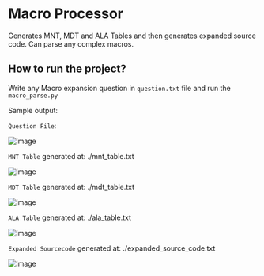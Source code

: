 # Macro Processor

Generates MNT, MDT and ALA Tables and then generates expanded source code. Can parse any complex macros.

## How to run the project?

Write any Macro expansion question in `question.txt` file and run the `macro_parse.py`

Sample output:

`Question File`:

![image](https://github.com/Adnan-S-Husain/Macro-Processor/assets/78212328/0179053e-d2f1-4ae0-bb1b-78b5d0ebc029)

`MNT Table` generated at: ./mnt_table.txt

![image](https://github.com/Adnan-S-Husain/Macro-Processor/assets/78212328/5969beb6-b003-4eb1-8445-37e6fd73a801)

`MDT Table` generated at: ./mdt_table.txt

![image](https://github.com/Adnan-S-Husain/Macro-Processor/assets/78212328/4fb45767-0cea-4dba-b9f0-605caf27fe4a)

`ALA Table` generated at: ./ala_table.txt

![image](https://github.com/Adnan-S-Husain/Macro-Processor/assets/78212328/f5fc8110-9a42-4219-aa0d-6b92b0d4eb95)

`Expanded Sourcecode` generated at: ./expanded_source_code.txt

![image](https://github.com/Adnan-S-Husain/Macro-Processor/assets/78212328/f5a00305-4f45-4a83-92f1-710eb397cf39)
